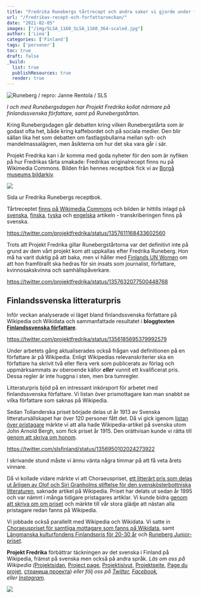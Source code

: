 ```yaml
---
title: "Fredrika Runebergs tårtrecept och andra saker vi gjorde under författarveckan"
url: "/fredrikas-recept-och-forfattarveckan/"
date: "2021-02-05"
images: ["/img/SLSA_1160_SLSA_1160_364-scaled.jpg"]
author: ['Lina']
categories: ['Finland']
tags: ['personer']
toc: true
draft: false
_build:
  list: true
  publishResources: true
  render: true
---
```


![Runeberg / repro: Janne Rentola / SLS](/img/SLSA_1160_SLSA_1160_364-scaled.jpg)


_I och med Runebergsdagen har Projekt Fredrika kollat närmare på finlandssvenska författare, samt på Runebergstårtan._

Kring Runebergsdagen går debatten kring vilken Runebergstårta som är godast ofta het, både kring kaffebordet och på sociala medier. Den blir sällan lika het som debatten om fastlagsbullarna mellan sylt- och mandelmassalägren, men åsikterna om hur det ska vara går i sär. 

Projekt Fredrika kan i år komma med goda nyheter för den som är nyfiken på hur Fredrikas tårta smakade: Fredrikas originalrecept finns nu på Wikimedia Commons. Bilden från hennes receptbok fick vi av [Borgå museums bildarkiv](http://www.porvoonmuseo.fi/).

![](https://projektfredrika.fi/wp-content/uploads/2021/02/Runebergsbakelse_i_Fredrika_Runeberg_receptbok_1850-talet-1024x811.jpg)

Sida ur Fredrika Runebergs receptbok.

Tårtreceptet [finns på Wikimedia Commons](https://commons.wikimedia.org/wiki/File:Runebergsbakelse_i_Fredrika_Runeberg_receptbok,_1850-talet.jpg) och bilden är hittills inlagd på [svenska](https://sv.wikipedia.org/wiki/Runebergstårta), [finska](https://fi.m.wikipedia.org/wiki/Runebergintorttu), [tyska](https://de.wikipedia.org/wiki/Runeberg-T%C3%B6rtchen) och [engelska](https://en.wikipedia.org/wiki/Runebergstårta) artikeln - transkriberingen finns på svenska.

https://twitter.com/projektfredrika/status/1357611168433602560

Trots att Projekt Fredrika gillar Runebergstårtorna var det definitivt inte på grund av dem vårt projekt kom att uppkallas efter Fredrika Runeberg. Hon må ha varit duktig på att baka, men vi håller med [Finlands UN Women](https://unwomen.fi/svenska/) om att hon framförallt ska hedras för sin insats som journalist, författare, kvinnosakskvinna och samhällspåverkare.

https://twitter.com/projektfredrika/status/1357632077500448768

Finlandssvenska litteraturpris
------------------------------

Inför veckan analyserade vi läget bland finlandssvenska författare på Wikipedia och Wikidata och sammanfattade resultatet i **bloggtexten [Finlandssvenska författare](https://projektfredrika.fi/finlandssvenska-forfattare/)**. 

https://twitter.com/projektfredrika/status/1356185695379992579

Under arbetets gång aktualiserades också frågan vad definitionen på en författare är på Wikipedia. Enligt Wikipedias relevanskriterier ska en författare ha skrivit två eller flera verk som publicerats av förlag och uppmärksammats av oberoende källor _**eller**_ vunnit ett kvalificerat pris. Dessa regler är inte huggna i sten, men bra tumregler.

Litteraturpris bjöd på en intressant inkörsport för arbetet med finlandssvenska författare. Vi listan över prismottagare kan man snabbt se vilka författare som saknas på Wikipedia.

Sedan [](https://twitter.com/hashtag/tollanderskapriset?src=hashtag_click) Tollanderska priset började delas ut år 1913 av [](https://twitter.com/slsfinland) Svenska litteratursällskapet har över 120 personer fått det. Då vi gick igenom [listan över pristagare](https://sv.wikipedia.org/wiki/Tollanderska_priset) märkte vi att alla hade Wikipedia-artikel på svenska utom John Arnold Bergh, som fick priset år 1915. Den orättvisan kunde vi rätta till [genom att skriva om honom](https://sv.wikipedia.org/wiki/John_Arnold_Bergh).

https://twitter.com/slsfinland/status/1356950102024273922

I skrivande stund måste vi ännu vänta några timmar på att få veta årets vinnare.

Då vi kollade vidare märkte vi att Choraeuspriset, [ett litterärt pris som delas ut årligen av Olof och Siri Granholms stiftelse för den svenskösterbottniska litteraturen](https://www.granholmsstiftelse.fi/choraeuspriset/), saknade artikel på Wikipedia. Priset har delats ut sedan år 1995 och var nämnt i många tidigare pristagares artiklar. Vi kunde bidra [genom att skriva om om priset](https://sv.wikipedia.org/wiki/Choraeuspriset) och märkte till vår stora glädje att nästan alla pristagare redan fanns på Wikipedia.

Vi jobbade också parallellt med Wikipedia och Wikidata. Vi satte in [Choraeuspriset för samtliga mottagare som fanns på Wikidata](https://www.wikidata.org/wiki/Q105271502), samt [Längmanska kulturfondens Finlandspris för 20-30 år](https://www.wikidata.org/wiki/Q105094192) och [Runeberg Junior-priset](https://www.wikidata.org/wiki/Q69579340).

**Projekt Fredrika** förbättrar täckningen av det svenska i Finland på Wikipedia, främst på svenska men också på andra språk. _Läs om oss på Wikipedia (_[Projektsidan](https://sv.wikipedia.org/wiki/Wikipedia:Projekt_Fredrika), [Project page](https://en.wikipedia.org/wiki/Wikipedia:Projekt_Fredrika), [Projektisivut](https://fi.wikipedia.org/wiki/Wikipedia:Projekt_Fredrika), [Projektseite](https://de.wikipedia.org/wiki/Wikipedia:Projekt_Fredrika), [Page du projet](https://fr.wikipedia.org/wiki/Wikipedia:Projekt_Fredrika), [страница проекта](https://ru.wikipedia.org/wiki/Wikipedia:Projekt_Fredrika)) _eller följ oss på [Twitter](https://twitter.com/projektfredrika), [Facebook](https://www.facebook.com/projektfredrika/), eller [Instagram](http://instagram.com/projektfredrika)._

![](https://projektfredrika.fi/wp-content/uploads/2021/02/image-1-1024x658.png)